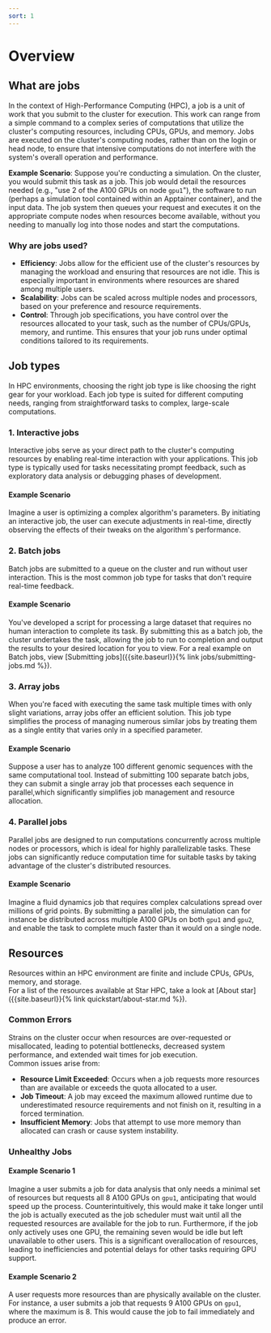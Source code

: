```yaml
---
sort: 1
---
```


# Overview

## What are jobs

In the context of High-Performance Computing (HPC), a job is a unit of work that you submit to the cluster for execution. This work can range from a simple command to a complex series of computations that utilize the cluster's computing resources, including CPUs, GPUs, and memory. Jobs are executed on the cluster's computing nodes, rather than on the login or head node, to ensure that intensive computations do not interfere with the system's overall operation and performance.

**Example Scenario**: Suppose you're conducting a simulation. On the cluster, you would submit this task as a job. This job would detail the resources needed (e.g., "use 2 of the A100 GPUs on node `gpu1`"), the software to run (perhaps a simulation tool contained within an Apptainer container), and the input data. The job system then queues your request and executes it on the appropriate compute nodes when resources become available, without you needing to manually log into those nodes and start the computations.

### Why are jobs used?

* **Efficiency**: Jobs allow for the efficient use of the cluster's resources by managing the workload and ensuring that resources are not idle. This is especially important in environments where resources are shared among multiple users. 
* **Scalability**: Jobs can be scaled across multiple nodes and processors, based on your preference and resource requirements.
* **Control**: Through job specifications, you have control over the resources allocated to your task, such as the number of CPUs/GPUs, memory, and runtime. This ensures that your job runs under optimal conditions tailored to its requirements.

## Job types
In HPC environments, choosing the right job type is like choosing the right gear for your workload. Each job type is suited for different computing needs, ranging from straightforward tasks to complex, large-scale computations.

### 1. Interactive jobs
Interactive jobs serve as your direct path to the cluster's computing resources by enabling real-time interaction with your applications. This job type is typically used for tasks necessitating prompt feedback, such as exploratory data analysis or debugging phases of development.
#### Example Scenario
Imagine a user is optimizing a complex algorithm's parameters. By initiating an interactive job, the user can execute adjustments in real-time, directly observing the effects of their tweaks on the algorithm's performance.

### 2. Batch jobs
Batch jobs are submitted to a queue on the cluster and run without user interaction. This is the most common job type for tasks that don't require real-time feedback.
#### Example Scenario
You've developed a script for processing a large dataset that requires no human interaction to complete its task. By submitting this as a batch job, the cluster undertakes the task, allowing the job to run to completion and output the results to your desired location for you to view.
For a real example on Batch jobs, view [Submitting jobs]({{site.baseurl}}{% link jobs/submitting-jobs.md %}).

### 3. Array jobs
When you're faced with executing the same task multiple times with only slight variations, array jobs offer an efficient solution. This job type simplifies the process of managing numerous similar jobs by treating them as a single entity that varies only in a specified parameter.
#### Example Scenario
Suppose a user has to analyze 100 different genomic sequences with the same computational tool. Instead of submitting 100 separate batch jobs, they can submit a single array job that processes each sequence in parallel,which significantly simplifies job management and resource allocation.

### 4. Parallel jobs
Parallel jobs are designed to run computations concurrently across multiple nodes or processors, which is ideal for highly parallelizable tasks. These jobs can significantly reduce computation time for suitable tasks by taking advantage of the cluster's distributed resources.
#### Example Scenario
Imagine a fluid dynamics job that requires complex calculations spread over millions of grid points. By submitting a parallel job, the simulation can for instance be distributed across multiple A100 GPUs on both `gpu1` and `gpu2`, and enable the task to complete much faster than it would on a single node.

## Resources
Resources within an HPC environment are finite and include CPUs, GPUs, memory, and storage. <br>
For a list of the resources available at Star HPC, take a look at [About star]({{site.baseurl}}{% link quickstart/about-star.md %}).

### Common Errors
Strains on the cluster occur when resources are over-requested or misallocated, leading to potential bottlenecks, decreased system performance, and extended wait times for job execution. <br>
Common issues arise from: <br>
* **Resource Limit Exceeded**: Occurs when a job requests more resources than are available or exceeds the quota allocated to a user.
* **Job Timeout**: A job may exceed the maximum allowed runtime due to underestimated resource requirements and not finish on it, resulting in a forced termination.
* **Insufficient Memory**: Jobs that attempt to use more memory than allocated can crash or cause system instability.

### Unhealthy Jobs
#### Example Scenario 1
Imagine a user submits a job for data analysis that only needs a minimal set of resources but requests all 8 A100 GPUs on `gpu1`, anticipating that would speed up the process. Counterintuitively, this would make it take longer until the job is actually executed as the job scheduler must wait until all the requested resources are available for the job to run. Furthermore, if the job only actively uses one GPU, the remaining seven would be idle but left unavailable to other users. This is a significant overallocation of resources, leading to inefficiencies and potential delays for other tasks requiring GPU support.

#### Example Scenario 2
A user requests more resources than are physically available on the cluster. For instance, a user submits a job that requests 9 A100 GPUs on `gpu1`, where the maximum is 8. This would cause the job to fail immediately and produce an error.
